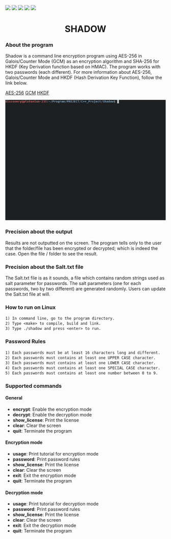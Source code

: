 ![](https://img.shields.io/badge/Code-C++-orange.svg?style=plastic&logo=c%2B%2B)
![](https://img.shields.io/badge/OS-Linux-orange.svg?style=plastic&logo=Linux)
![](https://img.shields.io/badge/Algorithm-AES-orange.svg?style=plastic&logo)
![](https://img.shields.io/badge/Algorithm-SHA-orange.svg?style=plastic&logo)
![](https://img.shields.io/badge/Tools-SublimeText-orange.svg?style=plastic&logo)
<h1 align="center"> SHADOW </h1>

<h3 algin="left"> About the program </h3>

Shadow is a command line encryption program using AES-256 in Galois/Counter Mode (GCM) as an encryption algorithm and SHA-256 for HKDF (Key Derivation function based on HMAC). The program works with two passwords (each different). For more information about AES-256, Galois/Counter Mode and HKDF (Hash Derivation Key Function), follow the link below.

   [AES-256](https://en.wikipedia.org/wiki/Advanced_Encryption_Standard)
   [GCM](https://en.wikipedia.org/wiki/Galois/Counter_Mode)
   [HKDF](https://en.wikipedia.org/wiki/HKDF)
    
![Output](https://github.com/AndryRafam/Shadow/blob/main/Output/out.gif)

<h3 align="left"> Precision about the output </h3>

Results are not outputted on the screen. The program tells only to the user that the folder/file has been encrypted or decrypted; which is indeed the case.
Open the file / folder to see the result.

<h3 align="left"> Precision about the Salt.txt file </h3>

The Salt.txt file is as it sounds, a file which contains random strings used as salt parameter for passwords.
The salt parameters (one for each passwords, two by two different) are generated randomly.
Users can update the Salt.txt file at will.

<h3 align="left"> How to run on Linux </h3>

    1) In command line, go to the program directory.
    2) Type <make> to compile, build and link.
    3) Type ./shadow and press <enter> to run.

<h3 algin="left"> Password Rules </h3>

    1) Each passwords must be at least 16 characters long and different.
    2) Each passwords must contains at least one UPPER CASE character.
    3) Each passwords must contains at least one LOWER CASE character.
    4) Each passwords must contains at least one SPECIAL CASE character.
    5) Each passwords must contains at least one number between 0 to 9.

<h3 align="left"> Supported commands </h3>

<h4 align="left"> General </h4>

* **encrypt**: Enable the encryption mode
* **decrypt**: Enable the decryption mode
* **show_license**: Print the license
* **clear**: Clear the screen
* **quit**: Terminate the program

<h4 algin="left"> Encryption mode </h4>

* **usage**: Print tutorial for encryption mode
* **password**: Print password rules
* **show_license**: Print the license
* **clear**: Clear the screen
* **exit**: Exit the encryption mode
* **quit**: Terminate the program

<h4 align="left"> Decryption mode </h4>

* **usage**: Print tutorial for decryption mode
* **password**: Print password rules
* **show_license**: Print the license
* **clear**: Clear the screen
* **exit**: Exit the decryption mode
* **quit**: Terminate the program
